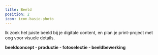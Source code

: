 ```yaml
---
title: Beeld
position: 2
icon: icon-basic-photo
---
```


Ik zoek het juiste beeld bij je digitale content, en plan je print-project met oog voor visuele details.

**beeldconcept - productie - fotoselectie - beeldbewerking**